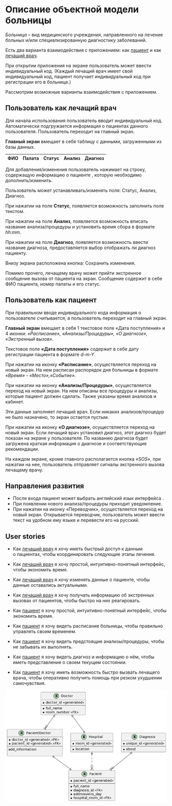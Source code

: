 # Описание объектной модели больницы
*Больница* – вид медицинского учреждения, направленного на лечение больных и/или специализированную диагностику заболеваний.

Есть два варианта взаимодействия с приложением: как [пациент](#пользователь-как-пациент) и как [лечащий врач](#пользователь-как-лечащий-врач).

При открытии приложения на экране пользователь может ввести индивидуальный код. (Каждый лечащий врач имеет свой индивидуальный код,  пациент получает индивидуальный код при регистрации его в больнице.)

Рассмотрим возможные варианты взаимодействия с приложением.

## Пользователь как лечащий врач 
Для начала использования пользователь вводит индивидуальный код. Автоматически подгружается информация о пациентах данного пользователя. Пользователь переходит на главный экран.

**Главный экран** вмещает в себя таблицу с данными, загруженными из базы данных.

ФИО | Палата | Статус | Анализ | Диагноз
--- | ------ | ------ | ------ | -------

Для добавления/изменения пользователь нажимает на строку, содержащую информацию о пациенте , которую необходимо дополнить/изменить.

Пользователь может устанавливать/изменять поля: Статус, Анализ, Диагноз.

При нажатии на поле **Статус**, появляется возможность заполнить поле текстом.

При нажатии на поле **Анализ**, появляется возможность вписать название анализа/процедуры и установить время сбора в формате *hh:mm*.

При нажатии на поле **Диагноз**, появляется возможность ввести название диагноза, предоставляется выбор отображать ли диагноз пациенту.

Внизу экрана расположена кнопка: Сохранить изменения.

Помимо прочего, лечащему врачу может прийти экстренное сообщение вызова от пациента на экран. Сообщение содержит в себе ФИО пациента, номер палаты и его статус.

## Пользователь как пациент

При правильном вводе индивидуального кода информация о пользователе считывается, а пользователь переходит на главный экран.

**Главный экран** вмещает в себя 1 текстовое поле «Дата поступления» и 4 иконки: *«Расписание», «Анализы/Процедуры», «О диагнозе», «Экстренный вызов».*

Текстовое поле **«Дата поступления»** содержит в себе дату регистрации пациента в формате *d-m-Y*.

При нажатии на иконку **«Расписание»**, осуществляется переход на новый экран. На нем расписан распорядок дня больницы в формате *«Время» - «Место»,«Событие»*. 

При нажатии на иконку **«Анализы/Процедуры»**, осуществляется переход на новый экран. На нем описаны все процедуры и анализы, которые пациент должен сделать. Также указаны время анализов и кабинет. 

Эти данные заполняет лечащий врач. Если никаких анализов/процедур не было назначено, то экран остается пустым.

При нажатии на иконку **«О диагнозе»**, осуществляется переход на новый экран. Если лечащий врач установил диагноз, этот диагноз будет показан на экране у пользователя. По названию диагноза будет загружена краткая информация о диагнозе и соответствующие рекомендации.

На каждом экране, кроме главного располагается кнопка *«SOS»*, при нажатии на нее, пользователь отправляет сигналы экстренного вызова лечащему врачу.⠀

## Направления развития
+ После входа пациент может выбрать английский язык интерфейса .
+ При появлении нового анализа/процедуры приходит уведомление. 
+ При нажатии на иконку «Переводчик», осуществляется переход на новый экран. Открывается переводчик, пользователь может ввести текст на удобном ему языке и перевести его на русский.

## User stories

-   Как [лечащий врач](#пользователь-как-лечащий-врач) я хочу иметь быстрый доступ к данным о пациентах, чтобы координировать следующие этапы лечения.
    
-   Как [лечащий врач](#пользователь-как-лечащий-врач) я хочу простой, интуитивно-понятный интерфейс, чтобы экономить время.
    
-   Как [лечащий врач](#пользователь-как-лечащий-врач) я хочу изменять данные о пациенте, чтобы данные оставались актуальными.
    
-   Как [лечащий врач](#пользователь-как-лечащий-врач) я хочу получать информацию об экстренных вызовах от пациентов, чтобы быстро на них реагировать.
    
-   Как [пациент](#пользователь-как-пациент) я хочу простой, интуитивно-понятный интерфейс, чтобы экономить время.
    
-   Как [пациент](#пользователь-как-пациент) я хочу видеть расписание больницы, чтобы правильно управлять своим временем.
    
-   Как [пациент](#пользователь-как-пациент) я хочу видеть предстоящие анализы/процедуры, чтобы не забывать их выполнять.
    
-   Как [пациент](#пользователь-как-пациент) я хочу видеть диагноз и информацию о нём, чтобы иметь представление о своем текущем состоянии.
        
-   Как [пациент](#пользователь-как-пациент) я хочу иметь возможность быстро вызвать лечащего врача, чтобы оперативно получить помощь при резком ухудшении самочувствия.

![Entity relationship diagram](https://github.com/fcumay/Hospital-app-model.-OnTime/blob/8c772e1166aca0e84816f16fa44625a63876143d/diagrams/ER.png)

